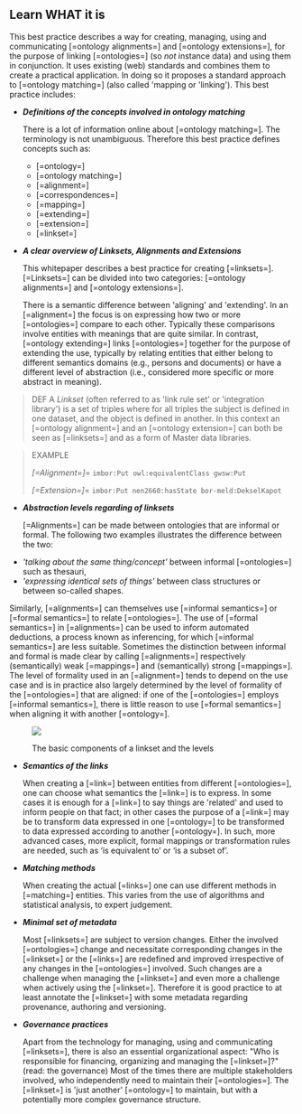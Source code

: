 ## Learn WHAT it is

This best practice describes a way for creating, managing, using and communicating [=ontology alignments=] and [=ontology extensions=], for the purpose of linking [=ontologies=] (so _not_ instance data) and using them in conjunction. It uses existing (web) standards and combines them to create a practical application. In doing so it proposes a standard approach to [=ontology matching=] (also called 'mapping or 'linking'). This best practice includes:

- **_Definitions of the concepts involved in ontology matching_**

  There is a lot of information online about [=ontology matching=]. The terminology is not unambiguous. Therefore this best practice defines concepts such as:

  - [=ontology=]
  - [=ontology matching=]
  - [=alignment=]
  - [=correspondences=]
  - [=mapping=]
  - [=extending=]
  - [=extension=]
  - [=linkset=]


- **_A clear overview of Linksets, Alignments and Extensions_**
 
  This whitepaper describes a best practice for creating [=linksets=]. [=Linksets=] can be divided into two categories: [=ontology alignments=] and [=ontology extensions=]. 

  There is a semantic difference between 'aligning' and 'extending'. In an [=alignment=] the focus is on expressing how two or more [=ontologies=] compare to each other. Typically these comparisons involve entities with meanings that are quite similar. In contrast, [=ontology extending=] links [=ontologies=] together for the purpose of extending the use, typically by relating entities that either belong to different semantics domains (e.g., persons and documents) or have a different level of abstraction (i.e., considered more specific or more abstract in meaning). 

>DEF
>A <dfn data-lt="Linksets">Linkset</dfn> (often referred to as 'link rule set' or 'integration library') is a set of triples where for all triples the subject is defined in one dataset, and the object is defined in another. In this context an [=ontology alignment=] and an [=ontology extension=] can both be seen as [=linksets=] and as a form of Master data libraries.  

>EXAMPLE
>
>_[=Alignment=]_= `imbor:Put owl:equivalentClass gwsw:Put`
>
>_[=Extension=]_= `imbor:Put nen2660:hasState bor-meld:DekselKapot` 


- **_Abstraction levels regarding of linksets_**

  [=Alignments=] can be made between ontologies that are informal or formal. The following two examples illustrates the difference between the two:

* _'talking about the same thing/concept'_ between informal [=ontologies=] such as thesauri,
* _'expressing identical sets of things'_ between class structures or between so-called shapes.

Similarly, [=alignments=] can themselves use [=informal semantics=] or [=formal semantics=] to relate [=ontologies=]. The use of [=formal semantics=]  in [=alignments=] can be used to inform automated deductions, a process known as inferencing, for which [=informal semantics=] are less suitable. Sometimes the distinction between informal and formal is made clear by calling [=alignments=] respectively (semantically) weak [=mappings=] and (semantically) strong [=mappings=]. The level of formality used in an [=alignment=]  tends to depend on the use case and is in practice also largely determined by the level of formality of the [=ontologies=] that are aligned: if one of the [=ontologies=] employs [=informal semantics=], there is little reason to use [=formal semantics=] when aligning it with another [=ontology=].

<figure>

![](img/basic-alignment-diagram.drawio.png)

<figcaption>
The basic components of a linkset and the levels
</figcaption>
</figure>

- **_Semantics of the links_**

  When creating a [=link=] between entities from different [=ontologies=], one can choose what semantics the [=link=]  is to express. In some cases it is enough for a [=link=]  to say things are 'related' and used to inform people on that fact; in other cases the purpose of a [=link=]  may be to transform data expressed in one [=ontology=] to be transformed to data expressed according to another [=ontology=]. In such, more advanced cases, more explicit, formal mappings or transformation rules are needed, such as ‘is equivalent to’ or ‘is a subset of’. 

- **_Matching methods_**

  When creating the actual [=links=] one can use different methods in [=matching=] entities. This varies from the use of algorithms and statistical analysis, to expert judgement.

- **_Minimal set of metadata_**

   Most [=linksets=] are subject to version changes. Either the involved [=ontologies=] change and necessitate corresponding changes in the [=linkset=] or the [=links=] are redefined and improved irrespective of any changes in the [=ontologies=] involved. Such changes are a challenge when managing the [=linkset=] and even more a challenge when actively using the [=linkset=]. Therefore it is good practice to at least annotate the [=linkset=] with some metadata regarding provenance, authoring and versioning.

- **_Governance practices_**

  Apart from the technology for managing, using and communicating [=linksets=], there is also an essential organizational aspect: "Who is responsible for financing, organizing and managing the [=linkset=]?" (read: the governance) Most of the times there are multiple stakeholders involved, who independently need to maintain their [=ontologies=]. The [=linkset=] is 'just another' [=ontology=] to maintain, but with a potentially more complex governance structure.